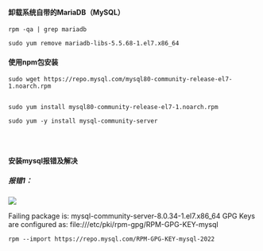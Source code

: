 #### **卸载系统自带的MariaDB（MySQL）**



```
rpm -qa | grep mariadb

sudo yum remove mariadb-libs-5.5.68-1.el7.x86_64

```





#### 使用npm包安装





```
sudo wget https://repo.mysql.com/mysql80-community-release-el7-1.noarch.rpm


sudo yum install mysql80-community-release-el7-1.noarch.rpm

sudo yum -y install mysql-community-server




```

#### 安装mysql报错及解决

##### 报错1：

![](E:\代码练习\Notes_Lix\运维相关\images\Snipaste_2023-09-28_14-41-02.png)

 Failing package is: mysql-community-server-8.0.34-1.el7.x86_64
 GPG Keys are configured as: file:///etc/pki/rpm-gpg/RPM-GPG-KEY-mysql

```
rpm --import https://repo.mysql.com/RPM-GPG-KEY-mysql-2022
```


